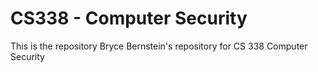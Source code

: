 # CS338 - Computer Security
This is the repository Bryce Bernstein's repository for CS 338 Computer Security
